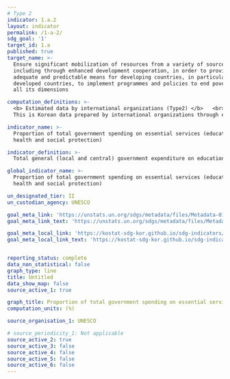```yaml
---
# Type 2 
indicator: 1.a.2
layout: indicator
permalink: /1-a-2/
sdg_goal: '1'
target_id: 1.a
published: true
target_name: >-
  Ensure significant mobilization of resources from a variety of sources,
  including through enhanced development cooperation, in order to provide
  adequate and predictable means for developing countries, in particular least
  developed countries, to implement programmes and policies to end poverty in
  all its dimensions

computation_definitions: >-
  <b> Estimated data by international organizations (Type2) </b>   <br>
  This is Korean data prepared by international organizations through estimation and modeling. If there are no national data corresponding to UN SDGs indicators, international data are available for monitoring.

indicator_name: >-
  Proportion of total government spending on essential services (education,
  health and social protection)

indicator_definition: >-
  Total general (local and central) government expenditure on education.

global_indicator_name: >-
  Proportion of total government spending on essential services (education,
  health and social protection)

un_designated_tier: II
un_custodian_agency: UNESCO

goal_meta_link: 'https://unstats.un.org/sdgs/metadata/files/Metadata-01-0a-02.pdf'
goal_meta_link_text: 'https://unstats.un.org/sdgs/metadata/files/Metadata-01-0a-02.pdf'

goal_meta_local_link: 'https://kostat-sdg-kor.github.io/sdg-indicators/public/data/Metadata-01-0a-02_ENG.pdf'
goal_meta_local_link_text: 'https://kostat-sdg-kor.github.io/sdg-indicators/public/data/Metadata-01-0a-02_ENG.pdf'


reporting_status: complete
data_non_statistical: false
graph_type: line
title: Untitled
data_show_map: false
source_active_1: true

graph_title: Proportion of total government spending on essential services, education
computation_units: (%)

source_organisation_1: UNESCO

# source_periodicity_1: Not applicable
source_active_2: true
source_active_3: false
source_active_4: false
source_active_5: false
source_active_6: false
---
```

